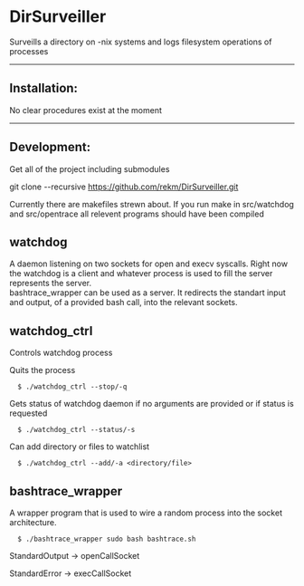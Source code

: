 # DirSurveiller
Surveills a directory on -nix systems and logs filesystem operations of processes 


-------------
Installation: 
-------------

No clear procedures exist at the moment 
 
------------
Development:
------------

Get all of the project including submodules

  git clone --recursive https://github.com/rekm/DirSurveiller.git

Currently there are makefiles strewn about.
If you run make in
  src/watchdog
and 
  src/opentrace 
all relevent programs should have been compiled

watchdog
--------

A daemon listening on two sockets for open and execv syscalls. 
Right now the watchdog is a client and whatever process is used to fill the server 
represents the server.  
bashtrace_wrapper can be used as a server. It redirects the standart input and output,
of a provided bash call, into the relevant sockets.





watchdog_ctrl
-------------

Controls watchdog process 

Quits the process 

      $ ./watchdog_ctrl --stop/-q 

Gets status of watchdog daemon if no arguments are provided or if status is requested 

      $ ./watchdog_ctrl --status/-s

Can add directory or files to watchlist

      $ ./watchdog_ctrl --add/-a <directory/file>

bashtrace_wrapper
-----------------

A wrapper program that is used to wire a random process into the socket architecture.

      $ ./bashtrace_wrapper sudo bash bashtrace.sh

StandardOutput -> openCallSocket

StandardError  -> execCallSocket





